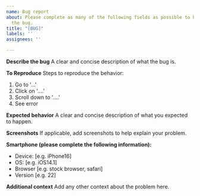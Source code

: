 ```yaml
---
name: Bug report
about: Please complete as many of the following fields as possible to help us fix
  the bug.
title: "[BUG]"
labels: ''
assignees: ''

---
```


**Describe the bug**
A clear and concise description of what the bug is.

**To Reproduce**
Steps to reproduce the behavior:
1. Go to '...'
2. Click on '....'
3. Scroll down to '....'
4. See error

**Expected behavior**
A clear and concise description of what you expected to happen.

**Screenshots**
If applicable, add screenshots to help explain your problem.

**Smartphone (please complete the following information):**
 - Device: [e.g. iPhone16]
 - OS: [e.g. iOS14.1]
 - Browser [e.g. stock browser, safari]
 - Version [e.g. 22]

**Additional context**
Add any other context about the problem here.
